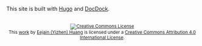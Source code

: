 This site is built with [Hugo](https://gohugo.io/) and [DocDock](https://github.com/vjeantet/hugo-theme-docdock).

<!DOCTYPE html PUBLIC "-//W3C//DTD HTML 4.01 Transitional//EN">

<html>
<head>
  <title></title>
</head>

<body>
  <p align="center"><br>
  <sup><a rel="license" href=
  "http://creativecommons.org/licenses/by/4.0/"><img alt=
  "Creative Commons License" style="border-width:0" src=
  "https://i.creativecommons.org/l/by/4.0/88x31.png"></a><br>
  This <a href="https://github.com/Eejain/edutech">work</a> by
  <a href="https://www.eejain.com/docs/about/">Eejain (Yizhen) Huang</a>
  <a xmlns:cc="http://creativecommons.org/ns#" href=
  "https://edutech.netlify.com/" property="cc:attributionName" rel=
  "cc:attributionURL"></a> is licensed under a <a rel="license"
  href="http://creativecommons.org/licenses/by/4.0/">Creative
  Commons Attribution 4.0 International License</a>.<br>
  </a></sup></p>
</body>
</html>
